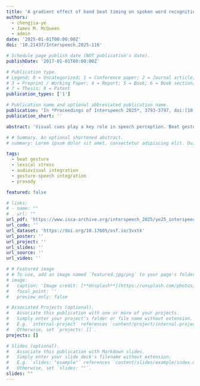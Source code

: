 ```yaml
---
title: 'A gradient effect of hand beat timing on spoken word recognition'
authors:
  - chengjia-ye
  - James M. McQueen
  - admin
date: '2025-01-01T00:00:00Z'
doi: '10.21437/Interspeech.2025-116'

# Schedule page publish date (NOT publication's date).
publishDate: '2017-01-01T00:00:00Z'

# Publication type.
# Legend: 0 = Uncategorized; 1 = Conference paper; 2 = Journal article;
# 3 = Preprint / Working Paper; 4 = Report; 5 = Book; 6 = Book section;
# 7 = Thesis; 8 = Patent
publication_types: ['1']

# Publication name and optional abbreviated publication name.
publication: 'In *Proceedings of Interspeech 2025*, 3793-3797, doi:[10.21437/Interspeech.2025-116](https://doi.org/10.21437/Interspeech.2025-116)'
publication_short: ''

abstract: 'Visual cues play a key role in speech perception. Beat gestures (i.e., simple up-and-down hand movements) usually co-occur with prominence in speech. Previous studies found that hand beat timing can indicate word stress. The present study further examines whether hand beat timing influences spoken word recognition in a gradient fashion. On watching videos of a native speaker of Dutch uttering a disyllabic word voornaam while making a hand beat, 40 participants needed to decide if they heard the word with initial (VOORnaam, "first name") or final stress (voorNAAM, "respectable"). Crucially, nine beat apex timings were equally distributed between the pitch peaks of the two syllables. Results exhibited a gradient effect of hand beat timing on stress perception, which appeared not to be susceptible to brief pretest feedback implying that visual cues should be ignored. Our findings provide novel evidence for audiovisual interaction and can inform gesture generation in conversational agents.'

# # Summary. An optional shortened abstract.
# summary: Lorem ipsum dolor sit amet, consectetur adipiscing elit. Duis posuere tellus ac convallis placerat. Proin tincidunt magna sed ex sollicitudin condimentum.

tags:
  - beat gesture
  - lexical stress
  - audiovisual integration
  - gesture-speech integration
  - prosody

featured: false

# links:
# - name: ""
#   url: ""
url_pdf: 'https://www.isca-archive.org/interspeech_2025/ye25_interspeech.pdf'
url_code: ''
url_dataset: 'https://doi.org/10.17605/osf.io/3vxtk'
url_poster: ''
url_project: ''
url_slides: ''
url_source: ''
url_video: ''

# # Featured image
# # To use, add an image named `featured.jpg/png` to your page's folder.
# image:
#   caption: 'Image credit: [**Unsplash**](https://unsplash.com/photos/pLCdAaMFLTE)'
#   focal_point: ''
#   preview_only: false

# Associated Projects (optional).
#   Associate this publication with one or more of your projects.
#   Simply enter your project's folder or file name without extension.
#   E.g. `internal-project` references `content/project/internal-project/index.md`.
#   Otherwise, set `projects: []`.
projects: []

# Slides (optional).
#   Associate this publication with Markdown slides.
#   Simply enter your slide deck's filename without extension.
#   E.g. `slides: "example"` references `content/slides/example/index.md`.
#   Otherwise, set `slides: ""`.
slides: ""
---
```


<!-- {{% callout note %}}
Click the _Cite_ button above to demo the feature to enable visitors to import publication metadata into their reference management software.
{{% /callout %}}

Supplementary notes can be added here, including [code and math](https://wowchemy.com/docs/content/writing-markdown-latex/). -->
